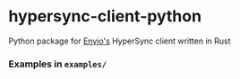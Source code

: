 # hypersync-client-python
Python package for [Envio's](https://envio.dev/) HyperSync client written in Rust

### Examples in `examples/`
